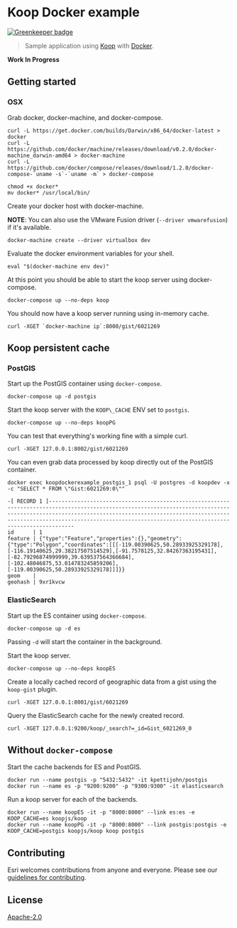 # Koop Docker example

[![Greenkeeper badge](https://badges.greenkeeper.io/koopjs/koop-docker-example.svg)](https://greenkeeper.io/)

> Sample application using [Koop](https://github.com/esri/koop) with [Docker](https://www.docker.com/).

**Work In Progress**

## Getting started

### OSX

Grab docker, docker-machine, and docker-compose.

```
curl -L https://get.docker.com/builds/Darwin/x86_64/docker-latest > docker
curl -L https://github.com/docker/machine/releases/download/v0.2.0/docker-machine_darwin-amd64 > docker-machine
curl -L https://github.com/docker/compose/releases/download/1.2.0/docker-compose-`uname -s`-`uname -m` > docker-compose

chmod +x docker*
mv docker* /usr/local/bin/
```

Create your docker host with docker-machine.

**NOTE**: You can also use the VMware Fusion driver (`--driver vmwarefusion`) if it's available.

```
docker-machine create --driver virtualbox dev
```

Evaluate the docker environment variables for your shell.

```
eval "$(docker-machine env dev)"
```

At this point you should be able to start the koop server using docker-compose.

```
docker-compose up --no-deps koop
```

You should now have a koop server running using in-memory cache.

```
curl -XGET `docker-machine ip`:8000/gist/6021269
```

## Koop persistent cache

### PostGIS

Start up the PostGIS container using `docker-compose`.

```
docker-compose up -d postgis
```

Start the koop server with the `KOOP\_CACHE` ENV set to `postgis`.

```
docker-compose up --no-deps koopPG
```

You can test that everything's working fine with a simple curl.

```
curl -XGET 127.0.0.1:8002/gist/6021269
```

You can even grab data processed by koop directly out of the PostGIS container.

```
docker exec koopdockerexample_postgis_1 psql -U postgres -d koopdev -x -c "SELECT * FROM \"Gist:6021269:0\""

-[ RECORD 1 ]------------------------------------------------------------------------------------------------------------------------------------------------------------------------------------------------------------------------------------------------------------------------------------------------
id      | 1
feature | {"type":"Feature","properties":{},"geometry":{"type":"Polygon","coordinates":[[[-119.00390625,50.28933925329178],[-116.19140625,29.38217507514529],[-91.7578125,32.84267363195431],[-82.79296874999999,39.639537564366684],[-102.48046875,53.014783245859206],[-119.00390625,50.28933925329178]]]}}
geom    |
geohash | 9xr1kvcw
```

### ElasticSearch

Start up the ES container using `docker-compose`.

```
docker-compose up -d es
```

Passing `-d` will start the container in the background.

Start the koop server.

```
docker-compose up --no-deps koopES
```

Create a locally cached record of geographic data from a gist using the `koop-gist` plugin.

```
curl -XGET 127.0.0.1:8001/gist/6021269
```

Query the ElasticSearch cache for the newly created record.

```
curl -XGET 127.0.0.1:9200/koop/_search?=_id=Gist_6021269_0
```

## Without `docker-compose`

Start the cache backends for ES and PostGIS.

```
docker run --name postgis -p "5432:5432" -it kpettijohn/postgis
docker run --name es -p "9200:9200" -p "9300:9300" -it elasticsearch
```

Run a koop server for each of the backends.

```
docker run --name koopES -it -p "8000:8000" --link es:es -e KOOP_CACHE=es koopjs/koop
docker run --name koopPG -it -p "8000:8000" --link postgis:postgis -e KOOP_CACHE=postgis koopjs/koop koop postgis
```

## Contributing

Esri welcomes contributions from anyone and everyone. Please see our [guidelines for contributing](https://github.com/Esri/contributing).

## License

[Apache-2.0](LICENSE.md)

